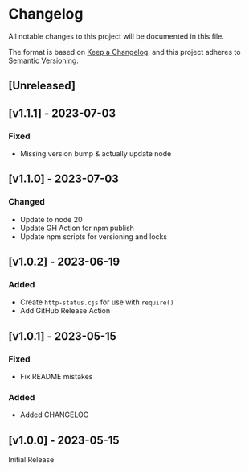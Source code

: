 # Changelog
All notable changes to this project will be documented in this file.

The format is based on [Keep a Changelog](https://keepachangelog.com/en/1.0.0/),
and this project adheres to [Semantic Versioning](https://semver.org/spec/v2.0.0.html).

## [Unreleased]

## [v1.1.1] - 2023-07-03

### Fixed
- Missing version bump & actually update node

## [v1.1.0] - 2023-07-03

### Changed
- Update to node 20
- Update GH Action for npm publish
- Update npm scripts for versioning and locks

## [v1.0.2] - 2023-06-19

### Added
- Create `http-status.cjs` for use with `require()`
- Add GitHub Release Action

## [v1.0.1] - 2023-05-15

### Fixed
- Fix README mistakes

### Added
- Added CHANGELOG

## [v1.0.0] - 2023-05-15

Initial Release
